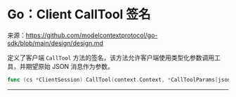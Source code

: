 # Go：Client CallTool 签名

来源：https://github.com/modelcontextprotocol/go-sdk/blob/main/design/design.md

定义了客户端 `CallTool` 方法的签名，该方法允许客户端使用类型化参数调用工具，并期望原始 JSON 消息作为参数。

```Go
func (cs *ClientSession) CallTool(context.Context, *CallToolParams[json.RawMessage]) (*CallToolResult, error)
```

--------------------------------
